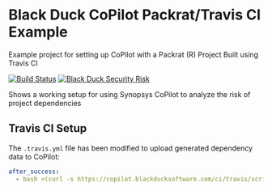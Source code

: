 # Black Duck CoPilot Packrat/Travis CI Example
Example project for setting up CoPilot with a Packrat (R) Project Built using Travis CI

[![Build Status](https://travis-ci.org/BlackDuckCoPilot/example-packrat-travis.svg?branch=master)](https://travis-ci.org/BlackDuckCoPilot/example-packrat-travis) [![Black Duck Security Risk](https://copilot.blackducksoftware.com/github/repos/BlackDuckCoPilot/example-packrat-travis/branches/master/badge-risk.svg)](https://copilot.blackducksoftware.com/github/repos/BlackDuckCoPilot/example-packrat-travis/branches/master)

Shows a working setup for using Synopsys CoPilot to analyze the risk of project dependencies

## Travis CI Setup
The `.travis.yml` file has been modified to upload generated dependency data to CoPilot:
```yaml
after_success:
  - bash <(curl -s https://copilot.blackducksoftware.com/ci/travis/scripts/upload)
```
